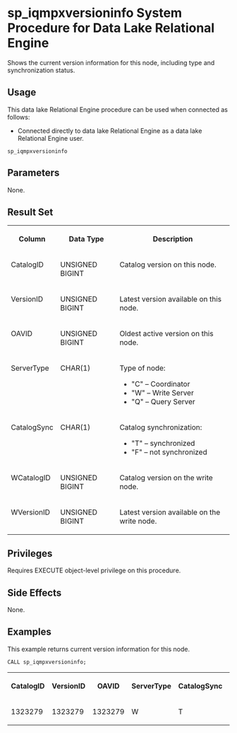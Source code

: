 <!-- loioa4db556c84f21015a798ecee7db8720b -->

# sp\_iqmpxversioninfo System Procedure for Data Lake Relational Engine

Shows the current version information for this node, including type and synchronization status.



<a name="loioa4db556c84f21015a798ecee7db8720b__section_umy_gqn_14b"/>

## Usage

This data lake Relational Engine procedure can be used when connected as follows:

-   Connected directly to data lake Relational Engine as a data lake Relational Engine user.



```
sp_iqmpxversioninfo
```



<a name="loioa4db556c84f21015a798ecee7db8720b__section_lm4_ppc_fbc"/>

## Parameters

None.



## Result Set


<table>
<tr>
<th valign="top">

Column

</th>
<th valign="top">

Data Type

</th>
<th valign="top">

Description

</th>
</tr>
<tr>
<td valign="top">

CatalogID

</td>
<td valign="top">

UNSIGNED BIGINT

</td>
<td valign="top">

Catalog version on this node.

</td>
</tr>
<tr>
<td valign="top">

VersionID

</td>
<td valign="top">

UNSIGNED BIGINT

</td>
<td valign="top">

Latest version available on this node.

</td>
</tr>
<tr>
<td valign="top">

OAVID

</td>
<td valign="top">

UNSIGNED BIGINT

</td>
<td valign="top">

Oldest active version on this node.

</td>
</tr>
<tr>
<td valign="top">

ServerType

</td>
<td valign="top">

CHAR\(1\)

</td>
<td valign="top">

Type of node:

-   "C" – Coordinator
-   "W" – Write Server
-   "Q" – Query Server



</td>
</tr>
<tr>
<td valign="top">

CatalogSync

</td>
<td valign="top">

CHAR\(1\)

</td>
<td valign="top">

Catalog synchronization:

-   "T" – synchronized
-   "F" – not synchronized



</td>
</tr>
<tr>
<td valign="top">

WCatalogID

</td>
<td valign="top">

UNSIGNED BIGINT

</td>
<td valign="top">

Catalog version on the write node.

</td>
</tr>
<tr>
<td valign="top">

WVersionID

</td>
<td valign="top">

UNSIGNED BIGINT

</td>
<td valign="top">

Latest version available on the write node.

</td>
</tr>
</table>



<a name="loioa4db556c84f21015a798ecee7db8720b__iq_iqmpx_261"/>

## Privileges

Requires EXECUTE object-level privilege on this procedure.



## Side Effects

None.



<a name="loioa4db556c84f21015a798ecee7db8720b__section_frh_1vc_fbc"/>

## Examples

This example returns current version information for this node.

```
CALL sp_iqmpxversioninfo;
```


<table>
<tr>
<th valign="top">

CatalogID

</th>
<th valign="top">

VersionID

</th>
<th valign="top">

OAVID

</th>
<th valign="top">

ServerType

</th>
<th valign="top">

CatalogSync

</th>
<th valign="top">

WCatalogID

</th>
<th valign="top">

WVersionID

</th>
</tr>
<tr>
<td valign="top">

1323279

</td>
<td valign="top">

1323279

</td>
<td valign="top">

1323279

</td>
<td valign="top">

W

</td>
<td valign="top">

T

</td>
<td valign="top">

1323279

</td>
<td valign="top">

1323279

</td>
</tr>
</table>


